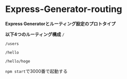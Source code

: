 # Express-Generator-routing

**Express Generatorとルーティング設定のプロトタイプ**

**以下4つのルーティング構成**
`/`

`/users`

`/hello`

`/hello/hoge`

`npm start`で3000番で起動する
